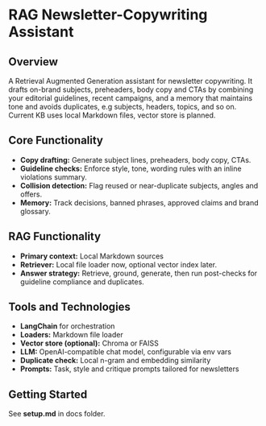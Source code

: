 # RAG Newsletter-Copywriting Assistant

## Overview
A Retrieval Augmented Generation assistant for newsletter copywriting. It drafts on-brand subjects, preheaders, body copy and CTAs by combining your editorial guidelines, recent campaigns, and a memory that maintains tone and avoids duplicates, e.g subjects, headers, topics, and so on. Current KB uses local Markdown files, vector store is planned.

## Core Functionality
- **Copy drafting:** Generate subject lines, preheaders, body copy, CTAs.
- **Guideline checks:** Enforce style, tone, wording rules with an inline violations summary.
- **Collision detection:** Flag reused or near-duplicate subjects, angles and offers.
- **Memory:** Track decisions, banned phrases, approved claims and brand glossary.

## RAG Functionality
- **Primary context:** Local Markdown sources
- **Retriever:** Local file loader now, optional vector index later.
- **Answer strategy:** Retrieve, ground, generate, then run post-checks for guideline compliance and duplicates.

## Tools and Technologies
- **LangChain** for orchestration
- **Loaders:** Markdown file loader
- **Vector store (optional):** Chroma or FAISS
- **LLM:** OpenAI-compatible chat model, configurable via env vars
- **Duplicate check:** Local n-gram and embedding similarity
- **Prompts:** Task, style and critique prompts tailored for newsletters

## Getting Started
See **setup.md** in docs folder.
